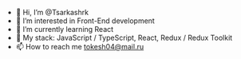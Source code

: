 - 👋 Hi, I’m @Tsarkashrk
- 👀 I’m interested in Front-End development
- 🌱 I’m currently learning React
- 💞️ My stack: JavaScript / TypeScript, React, Redux / Redux Toolkit
- 📫 How to reach me tokesh04@mail.ru
